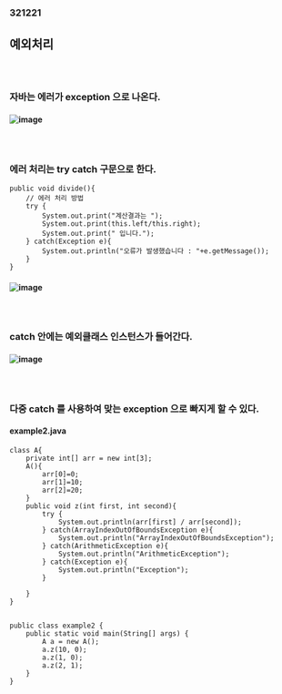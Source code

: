 ### 321221
## 예외처리
### <br/>

### 자바는 에러가 exception 으로 나온다.
#### ![image](https://github.com/Shin-jongwhan/java/assets/62974484/0d7d375f-8c2a-474a-a089-8b56636a12b1)
### <br/>

### 에러 처리는 try catch 구문으로 한다.
```
public void divide(){
    // 에러 처리 방법
    try {
        System.out.print("계산결과는 ");
        System.out.print(this.left/this.right);
        System.out.print(" 입니다.");
    } catch(Exception e){
        System.out.println("오류가 발생했습니다 : "+e.getMessage());
    }
}
```
#### ![image](https://github.com/Shin-jongwhan/java/assets/62974484/0e5b1919-2aeb-48ef-8288-b292403d91fd)
### <br/>

### catch 안에는 예외클래스 인스턴스가 들어간다.
#### ![image](https://github.com/Shin-jongwhan/java/assets/62974484/f950979d-ead4-4dbd-9328-6eaee9654c7d)
### <br/>

### 다중 catch 를 사용하여 맞는 exception 으로 빠지게 할 수 있다.
#### example2.java
```
class A{
    private int[] arr = new int[3];
    A(){
        arr[0]=0;
        arr[1]=10;
        arr[2]=20;
    }
    public void z(int first, int second){
        try {
            System.out.println(arr[first] / arr[second]);
        } catch(ArrayIndexOutOfBoundsException e){
            System.out.println("ArrayIndexOutOfBoundsException");
        } catch(ArithmeticException e){
            System.out.println("ArithmeticException");
        } catch(Exception e){
            System.out.println("Exception");
        }
         
    }
}


public class example2 {
    public static void main(String[] args) {
        A a = new A();
        a.z(10, 0);
        a.z(1, 0);
        a.z(2, 1);
    }
}

```
### <br/>


